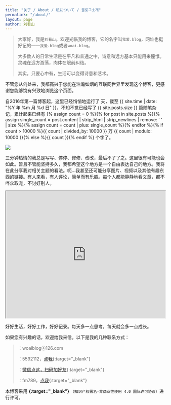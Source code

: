 ```yaml
---
title: "关于 / About / 私について / 블로그소개"
permalink: "/about/"
layout: page
author: 刘看山
---
```


>大家好，我是`刘看山`。欢迎光临我的博客，它的名字叫`我爱.blog`，网址也挺好记的——`我爱.blog`或者`woai.blog`。
>
>大多数人的日常生活是在平凡和普通之中，诗意和远方基本只能用来憧憬。灵魂在远方游荡，肉体在眼前纠结。
>
>其实，只要心中有，生活可以变得诗意和艺术。

不管您从何处来，我都高兴于您能在浩瀚如烟的互联网世界里发现这个博客，更感谢您能够饶有兴致地浏览这个页面。

自2016年第一篇博客起，这里已经悄悄地运行了 <span id="days"></span> 天，截至 {{ site.time | date: "%Y 年 %m 月 %d 日" }}，不知不觉已经写了 {{ site.posts.size }} 篇随笔杂记，累计起来已经有 {% assign count = 0 %}{% for post in site.posts %}{% assign single_count = post.content | strip_html | strip_newlines | remove: ' ' | size %}{% assign count = count | plus: single_count %}{% endfor %}{% if count > 10000 %}{{ count | divided_by: 10000 }} 万 {{ count | modulo: 10000 }}{% else %}{{ count }}{% endif %} 个字了。

![](https://china.s3.bitiful.net/files/new-about.jpg)

三分钟热情的我总是写写、停停、修修、改改，最后不了了之。这里很有可能也会如此。暂且不管能坚持多久，我都希望这个地方是一个自由表达自己的地方。我将在此分享我对相关主题的看法。呃...我甚至还可能分享图片、视频以及其他有趣东西的链接。有人来看，有人评论，简单而有乐趣。每个人都能静静地看文章，都不哗众取宠，不讨好别人。

<iframe src="https://www.google.com/maps/d/embed?mid=1vzlspT4Bn9J1Mw2sFvntv-T9WZLGMA3v&ehbc=2E312F" width="100%" height="400"></iframe>

好好生活，好好工作，好好记录。每天多一点思考，每天就会多一点成长。

如果您有兴趣的话，欢迎给我来信。以下是我的几种联系方式：

><i class="fa-solid fa-envelope"></i>：woaiblogⓐ126.com
>
><i class="fa-brands fa-qq"></i>：5592112，[点我](http://wpa.qq.com/msgrd?v=3&uin=5592112&site=qq&menu=yes){:target="_blank"}
>
><i class="fa-brands fa-weixin"></i>：[微信点这，扫码加好友](https://www.douban.com/photos/photo/2625796574/){:target="_blank"}
>
><i class="fa-brands fa-telegram"></i>：fm789，[点我](https://t.me/fm876){:target="_blank"}

本博客采用 **[ <i class="fa-brands fa-creative-commons"></i> <i class="fa-brands fa-creative-commons-by"></i> <i class="fa-brands fa-creative-commons-nc"></i> <i class="fa-brands fa-creative-commons-sa"></i>](https://creativecommons.org/licenses/by-nc-sa/4.0/deed.zh){:target="_blank"}** `（知识产权署名-非商业性使用 4.0 国际许可协议）`进行许可。

<script>
var days = 0, daysMax = Math.floor((Date.now() / 1000 - {{ "2016-05-05" | date: "%s" }}) / (60 * 60 * 24));
(function daysCount(){
    if(days > daysMax){
        document.getElementById('days').innerHTML = daysMax;
        return;
    } else {
        document.getElementById('days').innerHTML = days;
        days += 10;
        setTimeout(daysCount, 1); 
    }
})();
</script>
